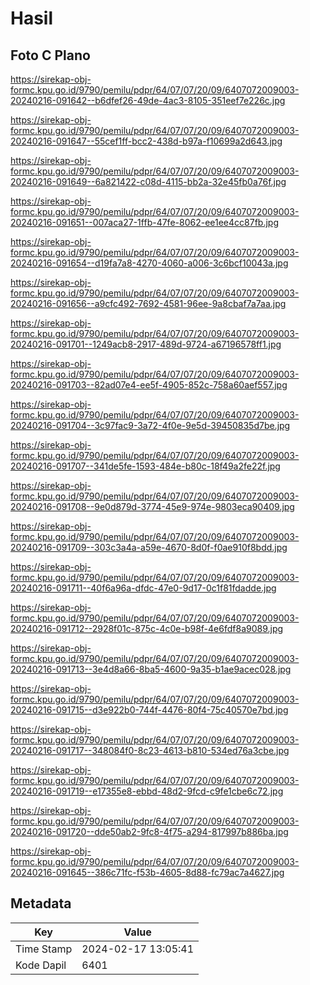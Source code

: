 # Hasil

## Foto C Plano

https://sirekap-obj-formc.kpu.go.id/9790/pemilu/pdpr/64/07/07/20/09/6407072009003-20240216-091642--b6dfef26-49de-4ac3-8105-351eef7e226c.jpg

https://sirekap-obj-formc.kpu.go.id/9790/pemilu/pdpr/64/07/07/20/09/6407072009003-20240216-091647--55cef1ff-bcc2-438d-b97a-f10699a2d643.jpg

https://sirekap-obj-formc.kpu.go.id/9790/pemilu/pdpr/64/07/07/20/09/6407072009003-20240216-091649--6a821422-c08d-4115-bb2a-32e45fb0a76f.jpg

https://sirekap-obj-formc.kpu.go.id/9790/pemilu/pdpr/64/07/07/20/09/6407072009003-20240216-091651--007aca27-1ffb-47fe-8062-ee1ee4cc87fb.jpg

https://sirekap-obj-formc.kpu.go.id/9790/pemilu/pdpr/64/07/07/20/09/6407072009003-20240216-091654--d19fa7a8-4270-4060-a006-3c6bcf10043a.jpg

https://sirekap-obj-formc.kpu.go.id/9790/pemilu/pdpr/64/07/07/20/09/6407072009003-20240216-091656--a9cfc492-7692-4581-96ee-9a8cbaf7a7aa.jpg

https://sirekap-obj-formc.kpu.go.id/9790/pemilu/pdpr/64/07/07/20/09/6407072009003-20240216-091701--1249acb8-2917-489d-9724-a67196578ff1.jpg

https://sirekap-obj-formc.kpu.go.id/9790/pemilu/pdpr/64/07/07/20/09/6407072009003-20240216-091703--82ad07e4-ee5f-4905-852c-758a60aef557.jpg

https://sirekap-obj-formc.kpu.go.id/9790/pemilu/pdpr/64/07/07/20/09/6407072009003-20240216-091704--3c97fac9-3a72-4f0e-9e5d-39450835d7be.jpg

https://sirekap-obj-formc.kpu.go.id/9790/pemilu/pdpr/64/07/07/20/09/6407072009003-20240216-091707--341de5fe-1593-484e-b80c-18f49a2fe22f.jpg

https://sirekap-obj-formc.kpu.go.id/9790/pemilu/pdpr/64/07/07/20/09/6407072009003-20240216-091708--9e0d879d-3774-45e9-974e-9803eca90409.jpg

https://sirekap-obj-formc.kpu.go.id/9790/pemilu/pdpr/64/07/07/20/09/6407072009003-20240216-091709--303c3a4a-a59e-4670-8d0f-f0ae910f8bdd.jpg

https://sirekap-obj-formc.kpu.go.id/9790/pemilu/pdpr/64/07/07/20/09/6407072009003-20240216-091711--40f6a96a-dfdc-47e0-9d17-0c1f81fdadde.jpg

https://sirekap-obj-formc.kpu.go.id/9790/pemilu/pdpr/64/07/07/20/09/6407072009003-20240216-091712--2928f01c-875c-4c0e-b98f-4e6fdf8a9089.jpg

https://sirekap-obj-formc.kpu.go.id/9790/pemilu/pdpr/64/07/07/20/09/6407072009003-20240216-091713--3e4d8a66-8ba5-4600-9a35-b1ae9acec028.jpg

https://sirekap-obj-formc.kpu.go.id/9790/pemilu/pdpr/64/07/07/20/09/6407072009003-20240216-091715--d3e922b0-744f-4476-80f4-75c40570e7bd.jpg

https://sirekap-obj-formc.kpu.go.id/9790/pemilu/pdpr/64/07/07/20/09/6407072009003-20240216-091717--348084f0-8c23-4613-b810-534ed76a3cbe.jpg

https://sirekap-obj-formc.kpu.go.id/9790/pemilu/pdpr/64/07/07/20/09/6407072009003-20240216-091719--e17355e8-ebbd-48d2-9fcd-c9fe1cbe6c72.jpg

https://sirekap-obj-formc.kpu.go.id/9790/pemilu/pdpr/64/07/07/20/09/6407072009003-20240216-091720--dde50ab2-9fc8-4f75-a294-817997b886ba.jpg

https://sirekap-obj-formc.kpu.go.id/9790/pemilu/pdpr/64/07/07/20/09/6407072009003-20240216-091645--386c71fc-f53b-4605-8d88-fc79ac7a4627.jpg


## Metadata

| Key        | Value               |
| ---------- | ------------------- |
| Time Stamp | 2024-02-17 13:05:41 |
| Kode Dapil | 6401                |



